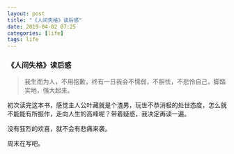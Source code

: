 ```yaml
---
layout: post
title: "《人间失格》读后感"
date: 2019-04-02 07:25
categories: [life]
tags: life
---
```


### 《人间失格》读后感

> 我生而为人，不用抱歉，终有一日我会不懦弱，不胆怯，不悲怜自己，脚踏实地，强大起来。

初次读完这本书，感觉主人公叶藏就是个渣男，玩世不恭消极的处世态度，怎么就不能能有所振作，走向人生的高峰呢？带着疑惑，我决定再读一遍。

没有狂烈的欢喜，就不会有悲痛来袭。

周末在写吧。